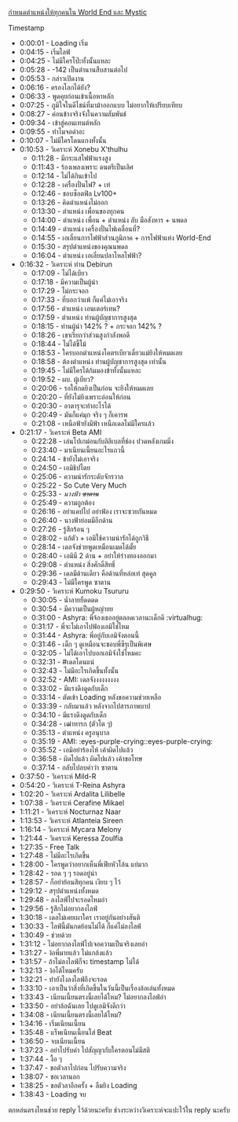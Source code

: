 [กำหนดตำแหน่งให้ทุกคนใน World End และ Mystic](https://www.youtube.com/watch?v=xxs--buslo4)

Timestamp

- 0:00:01 - Loading เริ่ม
- 0:04:15 - เริ่มไลฟ์
- 0:04:25 - ไม่มีใครโป๊ะทั้งนั้นแหละ
- 0:05:28 - -142 เป็นตำนานสืบสานต่อไป
- 0:05:53 - กล่าวเปิดงาน
- 0:06:16 - ครองโลกได้ยัง?
- 0:06:33 - พูดคุยก่อนเข้าเนื้อหาหลัก
- 0:07:25 - ภูมิใจในดีไชน์ที่มาม้าออกแบบ ไม่อยากให้เปรียบเทียบ
- 0:08:27 - ค่อนข้างจริงจังในความสัมพันธ์
- 0:09:34 - เข้าสู่คอนเทนต์หลัก
- 0:09:55 - ทำไมจอดำอะ
- 0:10:07 - ไม่มีใครโดนแกงทั้งนั้น
- 0:10:53 - วิเคราะห์ Xonebu X'thulhu
  - 0:11:28 - มีกระแสไฟฟ้าแรงสูง
  - 0:11:43 - ร้องเพลงเพราะ ดนตรีเป็นเลิศ
  - 0:12:14 - ไม่ได้กินเข้าไป
  - 0:12:28 - เครื่องปั่นไฟ? + เท่
  - 0:12:46 - ชอบซ็อตฟิล Lv100+
  - 0:13:26 - คิดตำแหน่งไม่ออก
  - 0:13:30 - ตำแหน่ง เพื่อนของทุกคน
  - 0:14:00 - ตำแหน่ง เพื่อน + ตำแหน่ง ลับ มือสังหาร + นพดล
  - 0:14:49 - ตำแหน่ง เครื่องปั่นไฟเคลื่อนที่?
  - 0:14:55 - เอเลี่ยนการไฟฟ้าส่วนภูมิภาค + การไฟฟ้าแห่ง World-End
  - 0:15:30 - สรุปตำแหน่งของคุณนพดล
  - 0:16:04 - ตำแหน่ง เอเลี่ยนปลาไหลไฟฟ้า?
- 0:16:32 - วิเคราะห์ ท่าน Debirun
  - 0:17:09 - ไม่ได้เบียว
  - 0:17:18 - มีความเป็นผู้นำ
  - 0:17:29 - ไม่กระจอก
  - 0:17:33 - ที่บอกว่าแพ้ ก็แค่ไม่เอาจริง
  - 0:17:56 - ตำแหน่ง เอนเตอร์เทน?
  - 0:17:59 - ตำแหน่ง ท่านผู้บัญชาการสูงสุด
  - 0:18:15 - ท่านผู้นำ 142% ? + กระจอก 142% ?
  - 0:18:26 - เขาเรียกว่าส่วนสูงกำลังพอดี
  - 0:18:44 - ไม่ได้ขี้โม้
  - 0:18:53 - ใครบอกตำแหน่งโคตรเบียวเดี๋ยวแม่ยิงให้หมดเลย
  - 0:18:58 - ต้องตำแหน่ง ท่านผู้บัญชาการสูงสุด เท่านั้น
  - 0:19:45 - ไม่มีใครได้ก้มมองข้าทั้งนั้นแหละ
  - 0:19:52 - ผบ. ผู้เบียว?
  - 0:20:06 - รอให้กดยิงเป็นก่อน จะยิงให้หมดเลย
  - 0:20:20 - ที่ยังไม่ยิงเพราะอ่อนให้ก่อน
  - 0:20:30 - อาตารุจะทำอะไรได้
  - 0:20:49 - มันก็แค่มุก จริง ๆ ก็เคารพ
  - 0:21:08 - เหนือฟ้ายังมีฟ้า เหนือเดลไม่มีใครแล้ว
- 0:21:17 - วิเคราะห์ Beta AMI
  - 0:22:28 - เล่นโปเกม่อนกับลิลิเบลที่ช่อง ปวดหลังเกมมิ่ง
  - 0:23:40 - มาเนียนเนี้ยนอะไรแถวนี้
  - 0:24:14 - ข้ายังไม่เอาจริง
  - 0:24:50 - เอมิธิปไตย
  - 0:25:06 - ความน่ารักระดับจักรวาล
  - 0:25:22 - So Cute Very Much
  - 0:25:33 - *นางฟ้า ~~ซาตาน~~*
  - 0:25:49 - ความถูกต้อง
  - 0:26:16 - อย่าแคปไป อย่าฟ้อง เราจะซวยกันหมด
  - 0:26:40 - นางฟ้าย่อมมีอีกด้าน
  - 0:27:26 - รู้สึกร้อน ๆ
  - 0:28:02 - แก้ตัว + เอมิใช้ความน่ารักได้ถูกวิธี
  - 0:28:14 - เดลจังช่วยพูดเหมือนเมดได้มั้ย
  - 0:28:40 - เอมิมี 2 ด้าน + อย่าให้ร่างทองออกมา
  - 0:29:08 - ตำแหน่ง สิ่งศักดิ์สิทธิ์
  - 0:29:36 - เดลมีด้านเดียว คือด้านที่หล่อเท่ สุดคูล
  - 0:29:43 - ไม่มีใครพูด ซาตาน
- 0:29:50 - วิเคราะห์ Kumoku Tsururu
  - 0:30:05 - น้ำลายยืดดดด
  - 0:30:54 - มีความเป็นผู้หญ่ายย
  - 0:31:00 - Ashyra: พี่จ้องเธออยู่ตลอดเวลานะเด็กดี :virtualhug:
  - 0:31:17 - พี่จะไม่เอาไปฟ้องเอมิใช่ไหม
  - 0:31:44 - Ashyra: ​​พี่อยู่กับเอมิจังตอนนี้
  - 0:31:46 - เด็ก ๆ ดูเหมือนจะชอบพี่ซึรุเป็นพิเศษ
  - 0:32:05 - ไม่ได้เอาไปบอกเอมิจังใช่ไหมคะ
  - 0:32:31 - #เดลโดนแน่
  - 0:32:43 - ไม่มีอะไรเกิดขึ้นทั้งนั้น
  - 0:32:52 - AMI: เดลจังงงงงงงงง
  - 0:33:02 - มีแรงดึงดูดกับเด็ก
  - 0:33:14 - ตัดเข้า Loading หลังขอความช่วยเหลือ
  - 0:33:39 - กลับมาแล้ว หลังจากไปสารภาพบาป
  - 0:34:10 - มีแรงดึงดูดกับเด็ก
  - 0:34:28 - เฒ่าทารก (ตัวโต ๆ)
  - 0:35:13 - ตำแหน่ง ครูอนุบาล
  - 0:35:19 - AMI: :eyes-purple-crying::eyes-purple-crying:
  - 0:35:52 - เอมิอย่าร้องไห้ เค้าผิดไปแล้ว
  - 0:36:58 - ผิดไปแล้ว ผิดไปแล้ว เค้าขอโทษ
  - 0:37:14 - กลับไปลบคำว่า ซาตาน
- 0:37:50 - วิเคราะห์ Mild-R
- 0:54:20 - วิเคราะห์ T-Reina Ashyra
- 1:02:20 - วิเคราะห์ Ardalita Lilibelle
- 1:07:38 - วิเคราะห์ Cerafine Mikael
- 1:11:21 - วิเคราะห์ Nocturnaz Naar
- 1:13:53 - วิเคราะห์ Atlanteia Sireen
- 1:16:14 - วิเคราะห์ Mycara Melony
- 1:21:44 - วิเคราะห์ Keressa Zoulfia
- 1:27:35 - Free Talk
- 1:27:48 - ไม่มีอะไรเกิดขึ้น
- 1:28:00 - ใครพูดว่าอยากเห็นพี่เฟียหัวโล้น แย่มาก
- 1:28:42 - รอด ๆ ๆ รอดอยู่น่า
- 1:28:57 - ก็อย่าย้อนสิทุกคน เงียบ ๆ ไว้
- 1:29:12 - สรุปตำแหน่งทั้งหมด
- 1:29:48 - ลงไลฟ์ไปจะรอดไหมอ่า
- 1:29:56 - รู้สึกไม่อยากลงไลฟ์
- 1:30:18 - เดลไม่เคยเผาใคร เราอยู่กันอย่างสันติ
- 1:30:33 - ไลฟ์นี้มันกดย้อนไม่ได้ ก็แค่ไม่ลงไลฟ์
- 1:30:49 - ช่วยด้วย
- 1:31:12 - ไม่อยากลงไลฟ์ไปเจอความเป็นจริงเลยอ่า
- 1:31:27 - ง้อพี่มายแล้ว ไม่แกล้งแล้ว
- 1:31:57 - ถ้าไม่ลงไลฟ์ก็จะ timestamp ไม่ได้
- 1:32:13 - ง้อได้ไหมครับ
- 1:32:21 - ทำยังไงลงไลฟ์ถึงจะรอด
- 1:33:10 - เอาเป็นว่าสิ่งที่เกิดขึ้นในวันนี้เป็นเรื่องล้อเล่นทั้งหมด
- 1:33:43 - เนียนเนี้ยนตรงนี้เลยได้ไหม? ไม่อยากลงไลฟ์อ่า
- 1:33:50 - อย่าล้อฉันเลย ไปดูเอมิจังดีกว่า
- 1:34:08 - เนียนเนี้ยนตรงนี้เลยได้ไหม?
- 1:34:16 - เริ่มเนียนเนี้ยน
- 1:35:48 - แร็พเนียนเนี้ยนใส่ Beat
- 1:36:50 - จบเนียนเนี้ยน
- 1:37:23 - อย่าไปรับคำ ไปสัญญากับใครตอนไม่มีสติ
- 1:37:44 - งื้อ ๆ
- 1:37:47 - ขอตัวลาไปก่อน ไปรับความจริง
- 1:38:07 - ขอเวลานอก
- 1:38:25 - ขอตัวลาอีกครั้ง + ลืมยิง Loading
- 1:38:43 - Loading จบ

ตกหล่นตรงไหนช่วย reply ไว้ด้วยนะครับ
ช่วงระหว่างวิเคราะห์จะแปะไว้ใน reply นะครับ